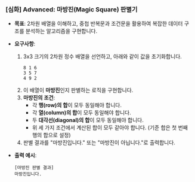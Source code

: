 ### **[심화] Advanced: 마방진(Magic Square) 판별기**

-   **목표**: 2차원 배열을 이해하고, 중첩 반복문과 조건문을 활용하여 복잡한 데이터 구조를 분석하는 알고리즘을 구현합니다.
-   **요구사항**:
    1.  3x3 크기의 2차원 정수 배열을 선언하고, 아래와 같이 값을 초기화합니다.
        ```
        8 1 6
        3 5 7
        4 9 2
        ```
    2.  이 배열이 **마방진**인지 판별하는 로직을 구현합니다.
    3.  **마방진의 조건**:
        -   각 **행(row)의 합**이 모두 동일해야 합니다.
        -   각 **열(column)의 합**이 모두 동일해야 합니다.
        -   두 **대각선(diagonal)의 합**이 모두 동일해야 합니다.
        -   위 세 가지 조건에서 계산된 합이 모두 같아야 합니다. (기준 합은 첫 번째 행의 합으로 설정)
    4.  판별 결과를 "마방진입니다." 또는 "마방진이 아닙니다."로 출력합니다.

-   **출력 예시**:
    ```
    [마방진 판별 결과]
    마방진입니다.
    ```